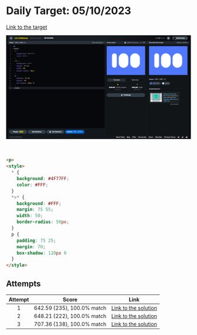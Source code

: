 # Daily Target: 05/10/2023

[Link to the target](https://cssbattle.dev/play/QbmYlTkXBvRWmcvGhLZO)

![img](../images/target-solution/daily-target_2023-10-05.png)

<br>

```html
<p>
<style>
  * {
    background: #4F77FF;
    color: #FFF;
  }
  *>* {
    background: #FFF;
    margin: 75 55;
    width: 50;
    border-radius: 50px;
  }
  p {
    padding: 75 25;
    margin: 70;
    box-shadow: 120px 0
  }
</style>
```

## Attempts
| Attempt | Score | Link |
|:-:|:-:|:-:|
| 1 | 642.59 {235}, 100.0% match | [Link to the solution](../html/daily-target_2023-10-05_attempt-01.html) |
| 2 | 648.21 {222}, 100.0% match | [Link to the solution](../html/daily-target_2023-10-05_attempt-02.html) |
| 3 | 707.36 {138}, 100.0% match | [Link to the solution](../html/daily-target_2023-10-05_attempt-03.html) |